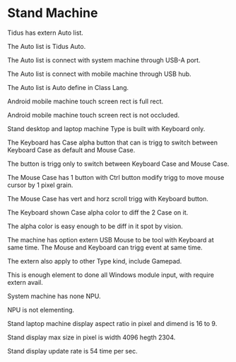# Stand Machine

Tidus has extern Auto list.

The Auto list is Tidus Auto.

The Auto list is connect with system machine through USB-A port.

The Auto list is connect with mobile machine through USB hub.

The Auto list is Auto define in Class Lang.

Android mobile machine touch screen rect is full rect.

Android mobile machine touch screen rect is not occluded.

Stand desktop and laptop machine Type is built with Keyboard only.

The Keyboard has Case alpha button that can is trigg to switch between
Keyboard Case as default and Mouse Case.

The button is trigg only to switch between Keyboard Case and Mouse Case.

The Mouse Case has 1 button with Ctrl button modify trigg to move mouse cursor
by 1 pixel grain.

The Mouse Case has vert and horz scroll trigg with Keyboard button.

The Keyboard shown Case alpha color to diff the 2 Case on it.

The alpha color is easy enough to be diff in it spot by vision.

The machine has option extern USB Mouse to be tool with Keyboard at same time.
The Mouse and Keyboard can trigg event at same time.

The extern also apply to other Type kind, include Gamepad.

This is enough element to done all Windows module input, with require extern avail.

System machine has none NPU.

NPU is not elementing.

Stand laptop machine display aspect ratio in pixel and dimend is 16 to 9.

Stand display max size in pixel is width 4096 hegth 2304.

Stand display update rate is 54 time per sec.